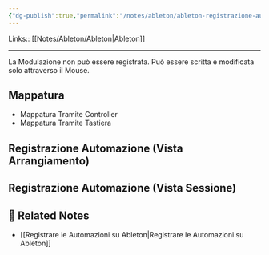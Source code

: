 ```yaml
---
{"dg-publish":true,"permalink":"/notes/ableton/ableton-registrazione-automazione/","tags":["type/note"]}
---
```


Links:: [[Notes/Ableton/Ableton\|Ableton]]

---
La Modulazione non può essere registrata. Può essere scritta e modificata solo attraverso il Mouse. 

## Mappatura

- Mappatura Tramite Controller
- Mappatura Tramite Tastiera

## Registrazione Automazione (Vista Arrangiamento)




## Registrazione Automazione (Vista Sessione)







## 🔗 Related Notes

- [[Registrare le Automazioni su Ableton\|Registrare le Automazioni su Ableton]]